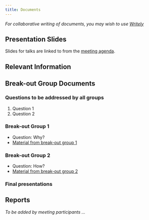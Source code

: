 ```yaml
---
title: Documents
---
```


*For collaborative writing of documents, you may wish to use
[Writely](http://www.writely.com/)*

Presentation Slides
-------------------

Slides for talks are linked to from the [meeting
agenda](Agenda "wikilink").

Relevant Information
--------------------

Break-out Group Documents
-------------------------

### Questions to be addressed by all groups

1.  Question 1
2.  Question 2

### Break-out Group 1

-   Question: Why?
-   [Material from break-out group 1](Break-out_Group_1 "wikilink")

### Break-out Group 2

-   Question: How?
-   [Material from break-out group 2](Break-out_Group_2 "wikilink")

### Final presentations

Reports
-------

*To be added by meeting participants ...*
